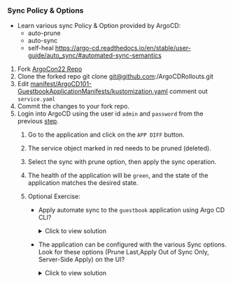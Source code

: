 ### Sync Policy & Options
-  Learn various sync Policy & Option provided by ArgoCD:
    - auto-prune
    - auto-sync
    - self-heal
    https://argo-cd.readthedocs.io/en/stable/user-guide/auto_sync/#automated-sync-semantics

1. Fork [ArgoCon22 Repo](https://github.com/argocon22Workshop/ArgoCDRollouts)
1. Clone the forked repo git clone git@github.com:<username>/ArgoCDRollouts.git
1. Edit  [manifest/ArgoCD101-GuestbookApplicationManifests/kustomization.yaml](https://github.com/argocon22Workshop/ArgoCDRollouts/blob/main/manifests/ArgoCD101-GuestbookApplicationManifests/kustomization.yaml#L5) comment out `service.yaml`
1. Commit the changes to your fork repo.
1. Login into ArgoCD using the user id `admin` and `password` from the previous [step](101_README.md#username-admin-password-run-command-below).
    1. Go to the application and click on the `APP DIFF` button.
    1.  The service object marked in red needs to be pruned (deleted).
    1. Select the sync with prune option, then apply the sync operation.
    1. The health of the application will be `green`, and the state of the application matches the desired state.
    1.  Optional Exercise:

        - Apply automate sync to the `guestbook` application using Argo CD CLI?
                <details>
                <summary>Click to view solution</summary>

                    1. Run the below commands
                            argocd --port-forward --port-forward-namespace argocd login
                            argocd --port-forward --port-forward-namespace argocd app set guestbook  --sync-policy automated \
                    2. argocd --port-forward --port-forward-namespace argocd app get guestbook -o json |jq .spec.syncPolicy.
                        Output:
                                    {
                                        "automated": {}
                                    }
                    If you don't have jq install, check for the above output in your json response.

        - The application can be configured with the various Sync options. Look for these options (Prune Last,Apply Out of Sync Only, Server-Side Apply) on the UI?
                <details>
                <summary>Click to view solution</summary>
                    1. Edit the application on the ArgoCD UI. \
                    2. Select and Save the Sync option you want to enable in the application. \
                    3. Usually in production, you will use CLI or add annotation to your Gitops application manifest. \
                    4. [Sync Option documentation](https://argo-cd.readthedocs.io/en/stable/user-guide/sync-option/) \
                    </details>